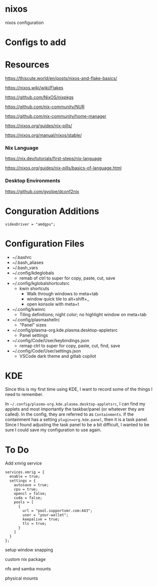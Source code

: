 # nixos
nixos configuration

# Configs to add



# Resources
https://thiscute.world/en/posts/nixos-and-flake-basics/

https://nixos.wiki/wiki/Flakes

https://github.com/NixOS/nixpkgs

https://github.com/nix-community/NUR

https://github.com/nix-community/home-manager

https://nixos.org/guides/nix-pills/

https://nixos.org/manual/nixos/stable/

### Nix Language
https://nix.dev/tutorials/first-steps/nix-language

https://nixos.org/guides/nix-pills/basics-of-language.html

### Desktop Environments

https://github.com/gvolpe/dconf2nix

# Conguration Additions

`videoDriver = "amdgpu";`

# Configuration Files
- ~/.bashrc
- ~/.bash_aliases
- ~/.bash_vars
- ~/.config/kdeglobals
    - remab of ctrl to super for copy, paste, cut, save
- ~/.config/kglobalshortcutsrc
    - kwin shortcuts
        - Walk through windows to meta+tab
        - window quick tile to alt+shift+_
        - open konsole with meta+t
- ~/.config/kwinrc
    - Tiling definitions; night color; no highlight window on meta+tab
- ~/.config/plasmashellrc
    - "Panel" sizes
- ~/.config/plasma-org.kde.plasma.desktop-appletsrc
    - Panel settings
- ~/.config/Code/User/keybindings.json
    - remap ctrl to super for copy, paste, cut, find, save
- ~/.config/Code/User/settings.json
    - VSCode dark theme and gitlab copilot


# KDE
Since this is my first time using KDE, I want to record some of the things I need to remember. 

In `~/.config/plasma-org.kde.plasma.desktop-appletsrc`, I can find my applets and most importantly the taskbar/panel (or whatever they are called). In the config, they are referred to as `Containments`. If the containment has a setting `plugin=org.kde.panel`, then it is a task panel. Since I found adjusting the task panel to be a bit difficult, I wanted to be sure I could save my configuration to use again. 



# To Do

Add xmrig service
```
services.xmrig = {
  enable = true;
  settings = {
    autosave = true;
    cpu = true;
    opencl = false;
    cuda = false;
    pools = [
      {
        url = "pool.supportxmr.com:443";
        user = "your-wallet";
        keepalive = true;
        tls = true;
      }
    ]
  }
};
```

setup window snapping

custom nix package

nfs and samba mounts

physical mounts

